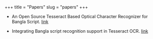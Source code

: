 +++
title = "Papers"
slug = "papers"
+++

- An Open Source Tesseract Based Optical Character Recognizer for Bangla Script. [link](https://ieeexplore.ieee.org/document/5277476)

- Integrating Bangla script recognition support in Tesseract OCR. [link](http://dspace.bracu.ac.bd/xmlui/handle/10361/635)